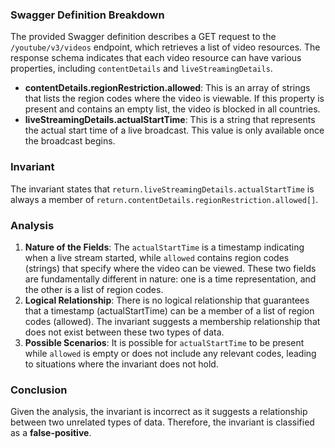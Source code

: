 ### Swagger Definition Breakdown
The provided Swagger definition describes a GET request to the `/youtube/v3/videos` endpoint, which retrieves a list of video resources. The response schema indicates that each video resource can have various properties, including `contentDetails` and `liveStreamingDetails`. 

- **contentDetails.regionRestriction.allowed**: This is an array of strings that lists the region codes where the video is viewable. If this property is present and contains an empty list, the video is blocked in all countries.
- **liveStreamingDetails.actualStartTime**: This is a string that represents the actual start time of a live broadcast. This value is only available once the broadcast begins.

### Invariant
The invariant states that `return.liveStreamingDetails.actualStartTime` is always a member of `return.contentDetails.regionRestriction.allowed[]`. 

### Analysis
1. **Nature of the Fields**: The `actualStartTime` is a timestamp indicating when a live stream started, while `allowed` contains region codes (strings) that specify where the video can be viewed. These two fields are fundamentally different in nature: one is a time representation, and the other is a list of region codes.
2. **Logical Relationship**: There is no logical relationship that guarantees that a timestamp (actualStartTime) can be a member of a list of region codes (allowed). The invariant suggests a membership relationship that does not exist between these two types of data.
3. **Possible Scenarios**: It is possible for `actualStartTime` to be present while `allowed` is empty or does not include any relevant codes, leading to situations where the invariant does not hold.

### Conclusion
Given the analysis, the invariant is incorrect as it suggests a relationship between two unrelated types of data. Therefore, the invariant is classified as a **false-positive**.

